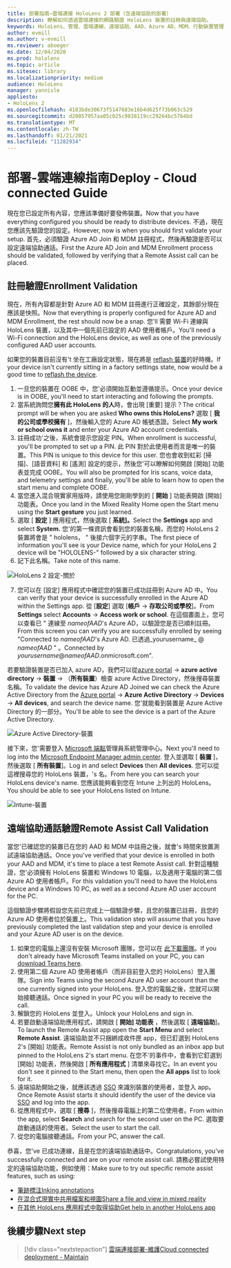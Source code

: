 ```yaml
---
title: 部署指南–雲端連接 HoloLens 2 部署（含遠端協助的部署）
description: 瞭解如何透過雲端連接的網路驗證 HoloLens 裝置的註冊與遠端協助。
keywords: HoloLens、管理、雲端連線、遠端協助、AAD、Azure AD、MDM、行動裝置管理
author: evmill
ms.author: v-evmill
ms.reviewer: aboeger
ms.date: 12/04/2020
ms.prod: hololens
ms.topic: article
ms.sitesec: library
ms.localizationpriority: medium
audience: HoloLens
manager: yannisle
appliesto:
- HoloLens 2
ms.openlocfilehash: 4183bde30673f5147683e16b4d625f73b063c529
ms.sourcegitcommit: d20057957aa05c025c9838119cc29264bc57b4bd
ms.translationtype: MT
ms.contentlocale: zh-TW
ms.lasthandoff: 01/21/2021
ms.locfileid: "11282934"
---
```

# <span data-ttu-id="4667d-104">部署-雲端連線指南</span><span class="sxs-lookup"><span data-stu-id="4667d-104">Deploy - Cloud connected Guide</span></span>

<span data-ttu-id="4667d-105">現在您已設定所有內容，您應該準備好要發佈裝置。</span><span class="sxs-lookup"><span data-stu-id="4667d-105">Now that you have everything configured you should be ready to distribute devices.</span></span> <span data-ttu-id="4667d-106">不過，現在您應該先驗證您的設定。</span><span class="sxs-lookup"><span data-stu-id="4667d-106">However, now is when you should first validate your setup.</span></span> <span data-ttu-id="4667d-107">首先，必須驗證 Azure AD Join 和 MDM 註冊程式，然後再驗證是否可以設定遠端協助通話。</span><span class="sxs-lookup"><span data-stu-id="4667d-107">First the Azure AD Join and MDM Enrollment process should be validated, followed by verifying that a Remote Assist call can be placed.</span></span>

## <span data-ttu-id="4667d-108">註冊驗證</span><span class="sxs-lookup"><span data-stu-id="4667d-108">Enrollment Validation</span></span>

<span data-ttu-id="4667d-109">現在，所有內容都是針對 Azure AD 和 MDM 註冊進行正確設定，其餘部分現在應該是快照。</span><span class="sxs-lookup"><span data-stu-id="4667d-109">Now that everything is properly configured for Azure AD and MDM Enrollment, the rest should now be a snap.</span></span> <span data-ttu-id="4667d-110">您&#39;ll 需要 Wi-Fi 連線與 HoloLens 裝置，以及其中一個先前已設定的 AAD 使用者帳戶。</span><span class="sxs-lookup"><span data-stu-id="4667d-110">You&#39;ll need a Wi-Fi connection and the HoloLens device, as well as one of the previously configured AAD user accounts.</span></span>

<span data-ttu-id="4667d-111">如果您的裝置目前沒有&#39;t 坐在工廠設定狀態，現在將是 [reflash 裝置](https://docs.microsoft.com/hololens/hololens-recovery#clean-reflash-the-device)的好時機。</span><span class="sxs-lookup"><span data-stu-id="4667d-111">If your device isn&#39;t currently sitting in a factory settings state, now would be a good time to [reflash the device](https://docs.microsoft.com/hololens/hololens-recovery#clean-reflash-the-device).</span></span>

1. <span data-ttu-id="4667d-112">一旦您的裝置在 OOBE 中，您&#39;必須開始互動並遵循提示。</span><span class="sxs-lookup"><span data-stu-id="4667d-112">Once your device is in OOBE, you&#39;ll need to start interacting and following the prompts.</span></span> 
1. <span data-ttu-id="4667d-113">當系統詢問您**擁有此 HoloLens 的人**時，會出現 [重要] 提示？</span><span class="sxs-lookup"><span data-stu-id="4667d-113">The critical prompt will be when you are asked **Who owns this HoloLens?**</span></span> <span data-ttu-id="4667d-114">選取 [ **我的公司或學校擁有** ]，然後輸入您的 Azure AD 帳號憑證。</span><span class="sxs-lookup"><span data-stu-id="4667d-114">Select **My work or school owns it** and enter your Azure AD account credentials.</span></span>
1. <span data-ttu-id="4667d-115">註冊成功&#39;之後，系統會提示您設定 PIN。</span><span class="sxs-lookup"><span data-stu-id="4667d-115">When enrollment is successful, you&#39;ll be prompted to set up a PIN.</span></span> <span data-ttu-id="4667d-116">此 PIN 對於此使用者而言是唯一的裝置。</span><span class="sxs-lookup"><span data-stu-id="4667d-116">This PIN is unique to this device for this user.</span></span> <span data-ttu-id="4667d-117">您也會收到虹彩 [掃描]、[語音資料] 和 [遙測] 設定的提示，然後您&#39;可以瞭解如何開啟 [開始] 功能表並完成 OOBE。</span><span class="sxs-lookup"><span data-stu-id="4667d-117">You will also be prompted for Iris scans, voice data, and telemetry settings and finally, you&#39;ll be able to learn how to open the start menu and complete OOBE.</span></span>
1. <span data-ttu-id="4667d-118">當您進入混合現實家用版時，請使用您剛剛學到的 [ **開始** ] 功能表開啟 [開始] 功能表。</span><span class="sxs-lookup"><span data-stu-id="4667d-118">Once you land in the Mixed Reality Home open the Start menu using the **Start gesture** you just learned.</span></span>
1. <span data-ttu-id="4667d-119">選取 [ **設定** ] 應用程式，然後選取 [ **系統]。**</span><span class="sxs-lookup"><span data-stu-id="4667d-119">Select the **Settings** app and select **System.**</span></span> <span data-ttu-id="4667d-120">您&#39;的第一條資訊會看到您的裝置名稱，而您的 HoloLens 2 裝置將會是 &quot; hololens， &quot; 後接六個字元的字串。</span><span class="sxs-lookup"><span data-stu-id="4667d-120">The first piece of information you&#39;ll see is your Device name, which for your HoloLens 2 device will be &quot;HOLOLENS-&quot; followed by a six character string.</span></span>
1. <span data-ttu-id="4667d-121">記下此名稱。</span><span class="sxs-lookup"><span data-stu-id="4667d-121">Take note of this name.</span></span>

![HoloLens 2 設定-關於](./images/hololens2-settings-about.jpg)

7. <span data-ttu-id="4667d-123">您可以在 [設定] 應用程式中確認您的裝置已成功註冊到 Azure AD 中。</span><span class="sxs-lookup"><span data-stu-id="4667d-123">You can verify that your device is successfully enrolled in the Azure AD within the Settings app.</span></span> <span data-ttu-id="4667d-124">從 [**設定**] 選取 [**帳戶**  ->  **存取公司或學校**]。</span><span class="sxs-lookup"><span data-stu-id="4667d-124">From **Settings** select **Accounts** -> **Access work or school**.</span></span> <span data-ttu-id="4667d-125">在這個畫面上，您可以查看已 &quot; 連線至 _nameofAAD_&#39;s Azure AD，以驗證您是否已順利註冊。</span><span class="sxs-lookup"><span data-stu-id="4667d-125">From this screen you can verify you are successfully enrolled by seeing &quot;Connected to _nameofAAD_&#39;s Azure AD.</span></span> <span data-ttu-id="4667d-126">已透過_yourusername_ @ _nameofAAD_ &quot; 。</span><span class="sxs-lookup"><span data-stu-id="4667d-126">Connected by _yourusername_@_nameofAAD_.onmicrosoft.com&quot;.</span></span>


<span data-ttu-id="4667d-127">若要驗證裝置是否已加入 azure AD，我們可以從[azure portal](https://portal.azure.com/#home)  ->  **azure active directory**  ->  **裝置**  ->  （**所有裝置**）檢查 azure Active Directory，然後搜尋裝置名稱。</span><span class="sxs-lookup"><span data-stu-id="4667d-127">To validate the device has Azure AD Joined we can check the Azure Active Directory from the [Azure portal](https://portal.azure.com/#home) -> **Azure Active Directory** -> **Devices** -> **All devices**, and search the device name.</span></span> <span data-ttu-id="4667d-128">您&#39;就能看到裝置是 Azure Active Directory 的一部分。</span><span class="sxs-lookup"><span data-stu-id="4667d-128">You&#39;ll be able to see the device is a part of the Azure Active Directory.</span></span>


![Azure Active Directory-裝置](./images/aad-enrollment.png)

<span data-ttu-id="4667d-130">接下來，您&#39;需要登入 [Microsoft 端點](https://endpoint.microsoft.com/#home)管理員系統管理中心。</span><span class="sxs-lookup"><span data-stu-id="4667d-130">Next you&#39;ll need to log into the [Microsoft Endpoint Manager admin center](https://endpoint.microsoft.com/#home).</span></span> <span data-ttu-id="4667d-131">登入並選取 [ **裝置** ]，然後選取 [ **所有裝置**]。</span><span class="sxs-lookup"><span data-stu-id="4667d-131">Log in and select **Devices** then **All devices**.</span></span> <span data-ttu-id="4667d-132">您可以從這裡搜尋您的 HoloLens 裝置，&#39;s 名。</span><span class="sxs-lookup"><span data-stu-id="4667d-132">From here you can search your HoloLens device&#39;s name.</span></span> <span data-ttu-id="4667d-133">您應該能夠看到您在 Intune 上列出的 HoloLens。</span><span class="sxs-lookup"><span data-stu-id="4667d-133">You should be able to see your HoloLens listed on Intune.</span></span>

![Intune-裝置](./images/endpoint-all-devices-enrolled.png)

## <span data-ttu-id="4667d-135">遠端協助通話驗證</span><span class="sxs-lookup"><span data-stu-id="4667d-135">Remote Assist Call Validation</span></span>

<span data-ttu-id="4667d-136">當您&#39;已確認您的裝置已在您的 AAD 和 MDM 中註冊之後，就會&#39;s 時間來放置測試遠端協助通話。</span><span class="sxs-lookup"><span data-stu-id="4667d-136">Once you&#39;ve verified that your device is enrolled in both your AAD and MDM, it&#39;s time to place a test Remote Assist call.</span></span> <span data-ttu-id="4667d-137">針對這種驗證，您&#39;必須擁有 HoloLens 裝置和 Windows 10 電腦，以及適用于電腦的第二個 Azure AD 使用者帳戶。</span><span class="sxs-lookup"><span data-stu-id="4667d-137">For this validation you&#39;ll need to have the HoloLens device and a Windows 10 PC, as well as a second Azure AD user account for the PC.</span></span>

<span data-ttu-id="4667d-138">這個驗證步驟將假設您先前已完成上一個驗證步驟，且您的裝置已註冊，且您的 Azure AD 使用者位於裝置上。</span><span class="sxs-lookup"><span data-stu-id="4667d-138">This validation step will assume that you have previously completed the last validation step and your device is enrolled and your Azure AD user is on the device.</span></span>


1. <span data-ttu-id="4667d-139">如果您的電腦上還沒有安裝 Microsoft 團隊，您可以在 [此下載團隊](https://www.microsoft.com/microsoft-365/microsoft-teams/download-app)。</span><span class="sxs-lookup"><span data-stu-id="4667d-139">If you don't already have Microsoft Teams installed on your PC, you can [download Teams here](https://www.microsoft.com/microsoft-365/microsoft-teams/download-app).</span></span>
2. <span data-ttu-id="4667d-140">使用第二個 Azure AD 使用者帳戶（而非目前登入您的 HoloLens）登入團隊。</span><span class="sxs-lookup"><span data-stu-id="4667d-140">Sign into Teams using the second  Azure AD user account than the one currently signed into your HoloLens.</span></span> <span data-ttu-id="4667d-141">登入您的電腦之後，您就可以開始接聽通話。</span><span class="sxs-lookup"><span data-stu-id="4667d-141">Once signed in your PC you will be ready to receive the call.</span></span>
3. <span data-ttu-id="4667d-142">解鎖您的 HoloLens 並登入。</span><span class="sxs-lookup"><span data-stu-id="4667d-142">Unlock your HoloLens and sign in.</span></span>
4. <span data-ttu-id="4667d-143">若要啟動遠端協助應用程式，請開啟 [ **開始] 功能表** ，然後選取 [ **遠端協助**]。</span><span class="sxs-lookup"><span data-stu-id="4667d-143">To launch the Remote Assist app open the **Start Menu** and select **Remote Assist**.</span></span> <span data-ttu-id="4667d-144">遠端協助並不只捆綁成收件匣 app，但已釘選到 HoloLens 2&#39;s [開始] 功能表。</span><span class="sxs-lookup"><span data-stu-id="4667d-144">Remote Assist is not only bundled as an inbox app but pinned to the HoloLens 2&#39;s start menu.</span></span> <span data-ttu-id="4667d-145">在您不&#39;的事件中，會看到它釘選到 [開始] 功能表，然後開啟 [ **所有應用程式** ] 清單來尋找它。</span><span class="sxs-lookup"><span data-stu-id="4667d-145">In an event you don&#39;t see it pinned to the Start menu, then open the **All apps** list to look for it.</span></span>
5. <span data-ttu-id="4667d-146">遠端協助開始之後，就應該透過 [SSO](https://docs.microsoft.com/azure/active-directory/manage-apps/what-is-single-sign-on) 來識別裝置的使用者，並登入 app。</span><span class="sxs-lookup"><span data-stu-id="4667d-146">Once Remote Assist starts it should identify the user of the device via [SSO](https://docs.microsoft.com/azure/active-directory/manage-apps/what-is-single-sign-on) and log into the app.</span></span>
6. <span data-ttu-id="4667d-147">從應用程式中，選取 [ **搜尋** ]，然後搜尋電腦上的第二位使用者。</span><span class="sxs-lookup"><span data-stu-id="4667d-147">From within the app, select **Search** and search for the second user on the PC.</span></span> <span data-ttu-id="4667d-148">選取要啟動通話的使用者。</span><span class="sxs-lookup"><span data-stu-id="4667d-148">Select the user to start the call.</span></span>
7. <span data-ttu-id="4667d-149">從您的電腦接聽通話。</span><span class="sxs-lookup"><span data-stu-id="4667d-149">From your PC, answer the call.</span></span>

<span data-ttu-id="4667d-150">恭喜，您&#39;ve 已成功連線，且是在您的遠端協助通話中。</span><span class="sxs-lookup"><span data-stu-id="4667d-150">Congratulations, you&#39;ve successfully connected and are on your remote assist call.</span></span> <span data-ttu-id="4667d-151">請務必嘗試使用特定的遠端協助功能，例如使用：</span><span class="sxs-lookup"><span data-stu-id="4667d-151">Make sure to try out specific remote assist features, such as using:</span></span>

- [<span data-ttu-id="4667d-152">筆跡標注</span><span class="sxs-lookup"><span data-stu-id="4667d-152">Inking annotations</span></span>](https://docs.microsoft.com/dynamics365/mixed-reality/remote-assist/add-annotations-hololens)
- [<span data-ttu-id="4667d-153">在混合式現實中共用檔案和視圖</span><span class="sxs-lookup"><span data-stu-id="4667d-153">Share a file and view in mixed reality</span></span>](https://docs.microsoft.com/dynamics365/mixed-reality/remote-assist/display-save-files)
- [<span data-ttu-id="4667d-154">在其他 HoloLens 應用程式中取得協助</span><span class="sxs-lookup"><span data-stu-id="4667d-154">Get help in another HoloLens app</span></span>](https://docs.microsoft.com/dynamics365/mixed-reality/remote-assist/get-help-hololens-app-hololens)

## <span data-ttu-id="4667d-155">後續步驟</span><span class="sxs-lookup"><span data-stu-id="4667d-155">Next step</span></span>

> [!div class="nextstepaction"]
> [<span data-ttu-id="4667d-156">雲端連接部署-維護</span><span class="sxs-lookup"><span data-stu-id="4667d-156">Cloud connected deployment - Maintain</span></span>](hololens2-cloud-connected-maintain.md)